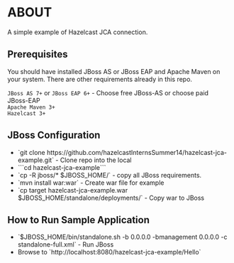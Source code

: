 <h1>ABOUT</h1>
A simple example of Hazelcast JCA connection.
 
<h2>Prerequisites</h2>
You should have installed JBoss AS or JBoss EAP and Apache Maven on your system. There are other requirements already in this repo.


`JBoss AS 7+` or `JBoss EAP 6+` - Choose free JBoss-AS or choose paid JBoss-EAP<br />
`Apache Maven 3+`<br />
`Hazelcast 3+`<br />

<h2>JBoss Configuration</h2>

<ul>
	<li>`git clone https://github.com/hazelcastInternsSummer14/hazelcast-jca-example.git` - Clone repo into the local</li>
	<li>```cd hazelcast-jca-example```</li>
	<li>`cp -R jboss/* $JBOSS_HOME/` - copy all JBoss requirements.</li>
	<li>`mvn install war:war` - Create war file for example</li>
	<li>`cp target hazelcast-jca-example.war $JBOSS_HOME/standalone/deployments/` - Copy war to JBoss</li>
</ul>


<h2>How to Run Sample Application</h2>
<ul>
	<li>`$JBOSS_HOME/bin/standalone.sh -b 0.0.0.0 -bmanagement 0.0.0.0 -c standalone-full.xml` - Run JBoss</li>
	<li>Browse to `http://localhost:8080/hazelcast-jca-example/Hello`</li>
</ul>
